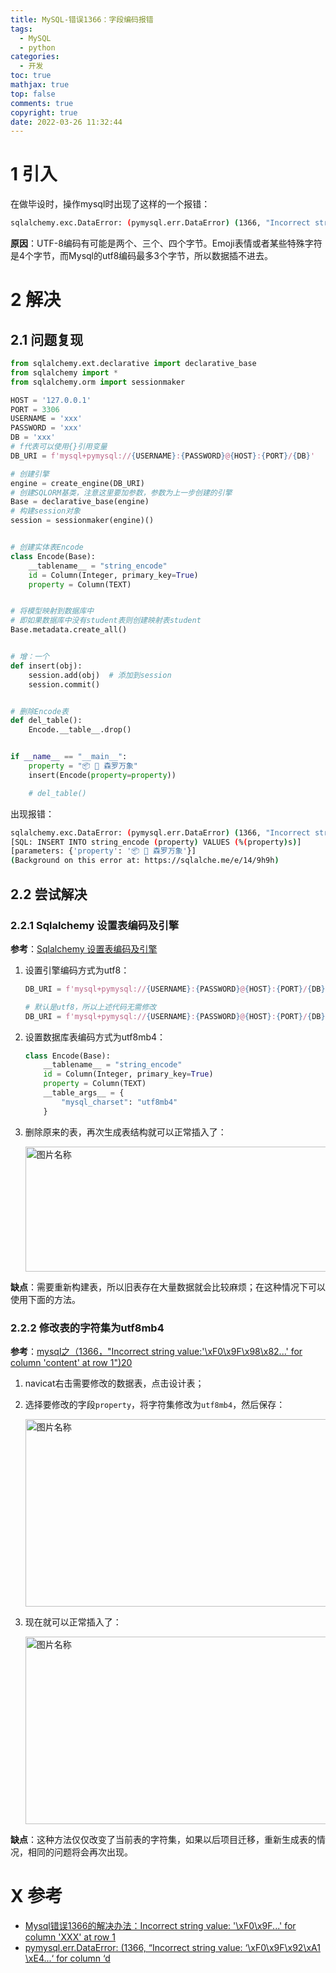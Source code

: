 ```yaml
---
title: MySQL-错误1366：字段编码报错
tags:
  - MySQL
  - python
categories:
  - 开发
toc: true
mathjax: true
top: false
comments: true
copyright: true
date: 2022-03-26 11:32:44
---
```


# 1 引入

在做毕设时，操作mysql时出现了这样的一个报错：

```sh
sqlalchemy.exc.DataError: (pymysql.err.DataError) (1366, "Incorrect string value: '\\xF2\\x88\\xBF\\xB6E ...' for column 'property' at row 1")
```

**原因**：UTF-8编码有可能是两个、三个、四个字节。Emoji表情或者某些特殊字符是4个字节，而Mysql的utf8编码最多3个字节，所以数据插不进去。

# 2 解决

## 2.1 问题复现

```python
from sqlalchemy.ext.declarative import declarative_base
from sqlalchemy import *
from sqlalchemy.orm import sessionmaker

HOST = '127.0.0.1'
PORT = 3306
USERNAME = 'xxx'
PASSWORD = 'xxx'
DB = 'xxx'
# f代表可以使用{}引用变量
DB_URI = f'mysql+pymysql://{USERNAME}:{PASSWORD}@{HOST}:{PORT}/{DB}'

# 创建引擎
engine = create_engine(DB_URI)
# 创建SQLORM基类，注意这里要加参数，参数为上一步创建的引擎
Base = declarative_base(engine)
# 构建session对象
session = sessionmaker(engine)()


# 创建实体表Encode
class Encode(Base):
    __tablename__ = "string_encode"
    id = Column(Integer, primary_key=True)
    property = Column(TEXT)


# 将模型映射到数据库中
# 即如果数据库中没有student表则创建映射表student
Base.metadata.create_all()


# 增：一个
def insert(obj):
    session.add(obj)  # 添加到session
    session.commit()


# 删除Encode表
def del_table():
    Encode.__table__.drop()


if __name__ == "__main__":
    property = "📦 🚀 森罗万象"
    insert(Encode(property=property))

    # del_table()

```

出现报错：

```sh
sqlalchemy.exc.DataError: (pymysql.err.DataError) (1366, "Incorrect string value: '\\xF0\\x9F\\x93\\xA6 \\xF0...' for column 'property' at row 1")
[SQL: INSERT INTO string_encode (property) VALUES (%(property)s)]
[parameters: {'property': '📦 🚀 森罗万象'}]
(Background on this error at: https://sqlalche.me/e/14/9h9h)
```

## 2.2 尝试解决

### 2.2.1 Sqlalchemy 设置表编码及引擎

**参考**：[Sqlalchemy 设置表编码及引擎](https://blog.csdn.net/weixin_34015336/article/details/93760632)

1. 设置引擎编码方式为utf8：

   ```python
   DB_URI = f'mysql+pymysql://{USERNAME}:{PASSWORD}@{HOST}:{PORT}/{DB}?charset=utf8'
   
   # 默认是utf8，所以上述代码无需修改
   DB_URI = f'mysql+pymysql://{USERNAME}:{PASSWORD}@{HOST}:{PORT}/{DB}'
   ```

2. 设置数据库表编码方式为utf8mb4：

   ```python
   class Encode(Base):
       __tablename__ = "string_encode"
       id = Column(Integer, primary_key=True)
       property = Column(TEXT)
       __table_args__ = {
           "mysql_charset": "utf8mb4"
       }
   ```

3. 删除原来的表，再次生成表结构就可以正常插入了：

   <img src="https://s2.loli.net/2022/03/26/TlzLxG3yScio7EY.png" width = "800" height = "200" alt="图片名称" align=center id=119 />

**缺点**：需要重新构建表，所以旧表存在大量数据就会比较麻烦；在这种情况下可以使用下面的方法。

### 2.2.2 修改表的字符集为utf8mb4

**参考**：[mysql之（1366，"Incorrect string value:'\\xF0\\x9F\\x98\\x82...' for column 'content' at row 1")20](https://blog.csdn.net/qlzy_5418/article/details/91973353)

1. navicat右击需要修改的数据表，点击设计表；

2. 选择要修改的字段`property`，将字符集修改为`utf8mb4`，然后保存：

   <img src="https://s2.loli.net/2022/03/26/Ne1f5wn8GOLZqxt.png" width = "800" height = "300" alt="图片名称" align=center id=120 />

3. 现在就可以正常插入了：

   <img src="https://s2.loli.net/2022/03/26/8pfV65gsinLQFMS.png" width = "800" height = "300" alt="图片名称" align=center id=121 />

**缺点**：这种方法仅仅改变了当前表的字符集，如果以后项目迁移，重新生成表的情况，相同的问题将会再次出现。

# X 参考

* [Mysql错误1366的解决办法：Incorrect string value: '\xF0\x9F...' for column 'XXX' at row 1](https://blog.csdn.net/zz975896590/article/details/119991096)
* [pymysql.err.DataError: (1366, “Incorrect string value: ‘\\xF0\\x9F\\x92\\xA1 \\xE4...‘ for column ‘d](https://blog.csdn.net/wenxingchen/article/details/118021258)

